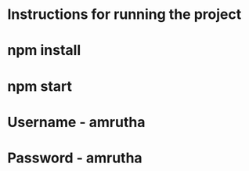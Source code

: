 # Instructions for running the project
# npm install
# npm start
# Username - amrutha
# Password - amrutha
